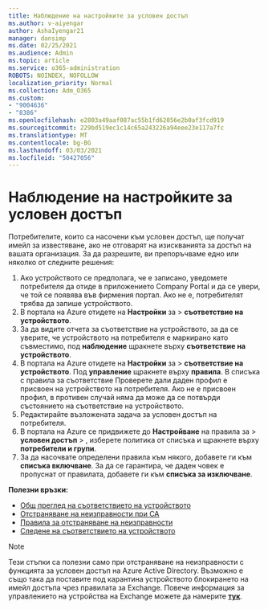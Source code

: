 ```yaml
---
title: Наблюдение на настройките за условен достъп
ms.author: v-aiyengar
author: AshaIyengar21
manager: dansimp
ms.date: 02/25/2021
ms.audience: Admin
ms.topic: article
ms.service: o365-administration
ROBOTS: NOINDEX, NOFOLLOW
localization_priority: Normal
ms.collection: Adm_O365
ms.custom:
- "9004636"
- "8386"
ms.openlocfilehash: e2803a49aaf087ac55b1fd62056e2b0af3fcd919
ms.sourcegitcommit: 229bd519ec1c14c65a243226a94eee23e117a7fc
ms.translationtype: MT
ms.contentlocale: bg-BG
ms.lasthandoff: 03/03/2021
ms.locfileid: "50427056"
---
```

# <a name="monitor-intune-conditional-access"></a>Наблюдение на настройките за условен достъп

Потребителите, които са насочени към условен достъп, ще получат имейл за известяване, ако не отговарят на изискванията за достъп на вашата организация. За да разрешите, ви препоръчваме едно или няколко от следните решения:

1. Ако устройството се предполага, че е записано, уведомете потребителя да отиде в приложението Company Portal и да се увери, че той се появява във фирмения портал. Ако не е, потребителят трябва да запише устройството.
1. В портала на Azure отидете на **Настройки** за  >  **съответствие на устройството**. 
1. За да видите отчета за съответствие на устройството, за да се уверите, че устройството на потребителя е маркирано като съвместимо, под **наблюдение** щракнете върху **съответствие на устройството**.
1. В портала на Azure отидете на **Настройки** за  >  **съответствие на устройството**. Под **управление** щракнете върху **правила**. В списъка с правила за съответствие Проверете дали даден профил е присвоен на устройството на потребителя. Ако не е присвоен профил, в противен случай няма да може да се потвърди състоянието на съответствие на устройството.
1. Редактирайте възложената задача за условен достъп на потребителя.
1. В портала на Azure се придвижете до **Настройване** на правила за  >  **условен достъп**  >  , изберете политика от списъка и щракнете върху **потребители и групи**.
1. За да насочвате определени правила към някого, добавете ги към **списъка включване**. За да се гарантира, че даден човек е пропуснат от правилата, добавете ги към **списъка за изключване**.

**Полезни връзки:**

- [Общ преглед на съответствието на устройството](https://docs.microsoft.com/intune/device-compliance-get-started)
- [Отстраняване на неизправности при CA](https://docs.microsoft.com/intune/troubleshoot-conditional-access)
- [Правила за отстраняване на неизправности](https://docs.microsoft.com/intune/troubleshoot-policies-in-microsoft-intune)
- [Следене на съответствието на устройството](https://docs.microsoft.com/intune/compliance-policy-monitor)

> [!NOTE]
> Тези стъпки са полезни само при отстраняване на неизправности с функцията за условен достъп на Azure Active Directory. Възможно е също така да поставите под карантина устройството блокирането на имейл достъпа чрез правилата за Exchange. Повече информация за управлението на устройства на Exchange можете да намерите [**тук**](https://docs.microsoft.com/previous-versions/office/exchange-server-2010/ff959225(v=exchg.141)).
